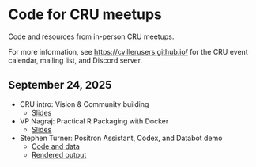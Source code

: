 # Code for CRU meetups

Code and resources from in-person CRU meetups.

For more information, see <https://cvillerusers.github.io/> for the CRU event calendar, mailing list, and Discord server.

## September 24, 2025

- CRU intro: Vision & Community building 
  - [Slides](https://cvillerusers.github.io/meetups/2025-09-24-cru-intro)
- VP Nagraj: Practical R Packaging with Docker
    - [Slides](https://cvillerusers.github.io/meetups/2025-09-24-pracpac)
- Stephen Turner: Positron Assistant, Codex, and Databot demo
    - [Code and data](2025-09-24-positron-assistant-codex-databot)
    - [Rendered output](https://cvillerusers.github.io/meetups/2025-09-24-positron-assistant-codex-databot)
